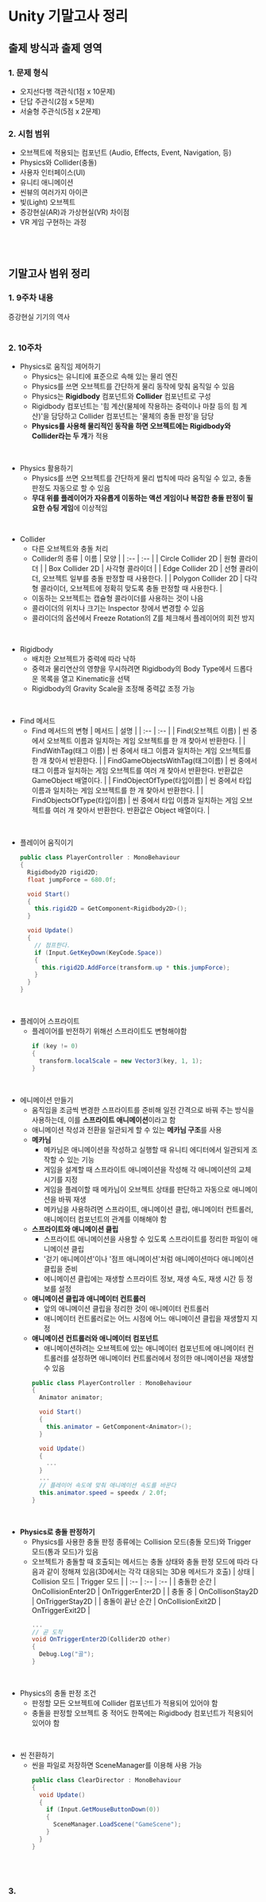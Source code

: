 # Unity 기말고사 정리
## 출제 방식과 출제 영역
### 1. 문제 형식
- 오지선다행 객관식(1점 x 10문제)
- 단답 주관식(2점 x 5문제)
- 서술형 주관식(5점 x 2문제)
### 2. 시험 범위
- 오브젝트에 적용되는 컴포넌트 (Audio, Effects, Event, Navigation, 등)
- Physics와 Collider(충돌)
- 사용자 인터페이스(UI)
- 유니티 애니메이션
- 씬뷰의 여러가지 아이콘
- 빛(Light) 오브젝트
- 증강현실(AR)과 가상현실(VR) 차이점
- VR 게임 구현하는 과정
<br>
<br>

## 기말고사 범위 정리
### 1. 9주차 내용
증강현실 기기의 역사
<br>
<br>

### 2. 10주차
- Physics로 움직임 제어하기
  - Physics는 유니티에 표준으로 속해 있는 물리 엔진
  - Physics를 쓰면 오브젝트를 간단하게 물리 동작에 맞춰 움직일 수 있음
  - Physics는 **Rigidbody** 컴포넌트와 **Collider** 컴포넌트로 구성
  - Rigidbody 컴포넌트는 '힘 계산(물체에 작용하는 중력이나 마찰 등의 힘 계산)'을 담당하고 Collider 컴포넌트는 '물체의 충돌 판정'을 담당
  - **Physics를 사용해 물리적인 동작을 하면 오브젝트에는 Rigidbody와 Collider라는 두 개**가 적용
<br>

- Physics 활용하기
  - Physics를 쓰면 오브젝트를 간단하게 물리 법칙에 따라 움직일 수 있고, 충돌 판정도 자동으로 할 수 있음
  - **무대 위를 플레이어가 자유롭게 이동하는 액션 게임이나 복잡한 충돌 판정이 필요한 슈팅 게임**에 이상적임
<br>

- Collider
  - 다른 오브젝트와 충돌 처리
  - Collider의 종류
    | 이름 | 모양 |
    | :-- | :-- |
    | Circle Collider 2D | 원형 콜라이더 |
    | Box Collider 2D | 사각형 콜라이더 |
    | Edge Collider 2D | 선형 콜라이더, 오브젝트 일부를 충돌 판정할 때 사용한다. |
    | Polygon Collider 2D | 다각형 콜라이더, 오브젝트에 정확히 맞도록 충돌 판정할 때 사용한다. |
  - 이동하는 오브젝트는 캡슐형 콜라이더를 사용하는 것이 나음
  - 콜라이더의 위치나 크기는 Inspector 창에서 변경할 수 있음
  - 콜라이더의 옵션에서 Freeze Rotation의 Z를 체크해서 플레이어의 회전 방지
<br>

- Rigidbody
  - 배치한 오브젝트가 중력에 따라 낙하
  - 중력과 물리연산의 영향을 무시하려면 Rigidbody의 Body Type에서 드롭다운 목록을 열고 Kinematic을 선택
  - Rigidbody의 Gravity Scale을 조정해 중력값 조정 가능
<br>

- Find 메서드
  - Find 메서드의 변형
    | 메서드 | 설명 |
    | :-- | :-- |
    | Find(오브젝트 이름) | 씬 중에서 오브젝트 이름과 일치하는 게임 오브젝트를 한 개 찾아서 반환한다. |
    | FindWithTag(태그 이름) | 씬 중에서 태그 이름과 일치하는 게임 오브젝트를 한 개 찾아서 반환한다. |
    | FindGameObjectsWithTag(태그이름) | 씬 중에서 태그 이름과 일치하는 게임 오브젝트를 여러 개 찾아서 반환한다. 반환값은 GameObject 배열이다. |
    | FindObjectOfType(타입이름) | 씬 중에서 타입 이름과 일치하는 게임 오브젝트를 한 개 찾아서 반환한다. |
    | FindObjectsOfType(타입이름) | 씬 중에서 타입 이름과 일치하는 게임 오브젝트를 여러 개 찾아서 반환한다. 반환값은 Object 배열이다. |
<br>


- 플레이어 움직이기
  ```cs
  public class PlayerController : MonoBehaviour
  {
    Rigidbody2D rigid2D;
    float jumpForce = 680.0f;

    void Start()
    {
      this.rigid2D = GetComponent<Rigidbody2D>();
    }

    void Update()
    {
      // 점프한다.
      if (Input.GetKeyDown(KeyCode.Space))
      {
        this.rigid2D.AddForce(transform.up * this.jumpForce);
      }
    }
  }
  ```
<br>


- 플레이어 스프라이트
  - 플레이어를 반전하기 위해선 스프라이트도 변형해야함
    ```cs
    if (key != 0)
    {
      transform.localScale = new Vector3(key, 1, 1);
    }
    ```
<br>


- 에니메이션 만들기
  - 움직임을 조금씩 변경한 스프라이트를 준비해 일전 간격으로 바꿔 주는 방식을 사용하는데, 이를 **스프라이트 애니메이션**이라고 함
  - 애니메이션 작성과 전환을 일관되게 할 수 있는 **메카님 구조**를 사용
  - **메카님**
    - 메카님은 애니메이션을 작성하고 실행할 때 유니티 에디터에서 일관되게 조작할 수 있는 기능
    - 게임을 설계할 때 스프라이트 애니메이션을 작성해 각 애니메이션의 교체 시기를 지정
    - 게임을 플레이할 때 메카님이 오브젝트 상태를 판단하고 자동으로 애니메이션을 바꿔 재생
    - 메카님을 사용하려면 스프라이트, 애니메이션 클립, 애니메이터 컨트롤러, 애니메이터 컴포넌트의 관계를 이해해야 함
  - **스프라이트와 애니메이션 클립**
    - 스프라이트 애니메이션을 사용할 수 있도록 스프라이트를 정리한 파일이 애니메이션 클립
    - '걷기 애니메이션'이나 '점프 애니메이션'처럼 애니메이션마다 애니메이션 클립을 준비
    - 에니메이션 클립에는 재생할 스프라이트 정보, 재생 속도, 재생 시간 등 정보를 설정
  - **애니메이션 클립과 애니메이터 컨트롤러**
    - 앞의 애니메이션 클립을 정리한 것이 애니메이터 컨트롤러
    - 애니메이터 컨트롤러로는 어느 시점에 어느 애니메이션 클립을 재생할지 지정
  - **애니메이션 컨트롤러와 애니메이터 컴포넌트**
    - 애니메이션하려는 오브젝트에 있는 애니메이터 컴포넌트에 애니메이터 컨트롤러를 설정하면 애니메이터 컨트롤러에서 정의한 애니메이션을 재생할 수 있음
    ```cs
    public class PlayerController : MonoBehaviour
    {
      Animator animator;

      void Start()
      {
        this.animator = GetComponent<Animator>();
      }

      void Update()
      {
        ...
      }
      ...
      // 플레이어 속도에 맞춰 애니메이션 속도를 바꾼다
      this.animator.speed = speedx / 2.0f;
    }
    ```
<br>


- **Physics로 충돌 판정하기**
  - Physics를 사용한 충돌 판정 종류에는 Collision 모드(충돌 모드)와 Trigger 모드(통과 모드)가 있음
  - 오브젝트가 충돌할 때 호출되는 메서드는 충돌 상태와 충돌 판정 모드에 따라 다음과 같이 정해져 있음(3D에서는 각각 대응되는 3D용 메서드가 호출)
    | 상태 | Collision 모드 | Trigger 모드 |
    | :-- | :-- | :-- |
    | 충돌한 순간 | OnCollisionEnter2D | OnTriggerEnter2D |
    | 충돌 중 | OnCollisonStay2D | OnTriggerStay2D |
    | 충돌이 끝난 순간 | OnCollisionExit2D | OnTriggerExit2D |
    ```cs
    ...
    // 곧 도착
    void OnTriggerEnter2D(Collider2D other)
    {
      Debug.Log("골");
    }
    ```
<br>

- Physics의 충돌 판정 조건
  - 판정할 모든 오브젝트에 Collider 컴포넌트가 적용되어 있어야 함
  - 충돌을 판정할 오브젝트 중 적어도 한쪽에는 Rigidbody 컴포넌트가 적용되어 있어야 함
<br>

- 씬 전환하기
  - 씬을 파일로 저장하면 SceneManager를 이용해 사용 가능
    ```cs
    public class ClearDirector : MonoBehaviour
    {
      void Update()
      {
        if (Input.GetMouseButtonDown(0))
        {
          SceneManager.LoadScene("GameScene");
        }
      }
    }
    ```
<br>
<br>

### 3. 
